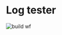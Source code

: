 # Log tester

![build wf](https://github.com/sidharthjs/log-tester/actions/workflows/build.yml/badge.svg)
